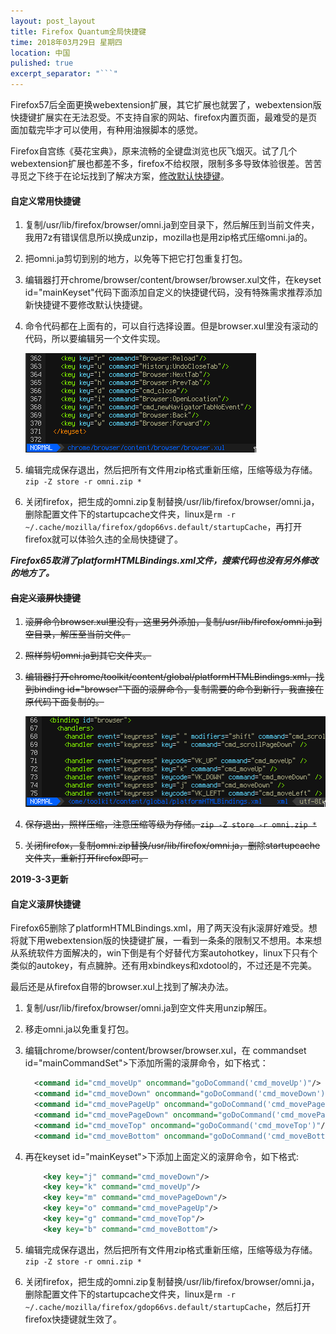 ```yaml
---
layout: post_layout
title: Firefox Quantum全局快捷键
time: 2018年03月29日 星期四
location: 中国
pulished: true
excerpt_separator: "```"
---
```

Firefox57后全面更换webextension扩展，其它扩展也就罢了，webextension版快捷键扩展实在无法忍受。不支持自家的网站、firefox内置页面，最难受的是页面加载完毕才可以使用，有种用油猴脚本的感觉。

Firefox自宫练《葵花宝典》，原来流畅的全键盘浏览也灰飞烟灭。试了几个webextension扩展也都差不多，firefox不给权限，限制多多导致体验很差。苦苦寻觅之下终于在论坛找到了解决方案，[修改默认快捷键](https://www.firefox.net.cn/read-60546-1)。

#### 自定义常用快捷键

1. 复制/usr/lib/firefox/browser/omni.ja到空目录下，然后解压到当前文件夹，我用7z有错误信息所以换成unzip，mozilla也是用zip格式压缩omni.ja的。

2. 把omni.ja剪切到别的地方，以免等下把它打包重复打包。

3. 编辑器打开chrome/browser/content/browser/browser.xul文件，在keyset id="mainKeyset"代码下面添加自定义的快捷键代码，没有特殊需求推荐添加新快捷键不要修改默认快捷键。

4. 命令代码都在上面有的，可以自行选择设置。但是browser.xul里没有滚动的代码，所以要编辑另一个文件实现。

   <img src="/assets/img/firefox-shortcut1.png" width="369px" />

5. 编辑完成保存退出，然后把所有文件用zip格式重新压缩，压缩等级为存储。`zip -Z store -r omni.zip *`

6. 关闭firefox，把生成的omni.zip复制替换/usr/lib/firefox/browser/omni.ja，删除配置文件下的startupcache文件夹，linux是`rm -r ~/.cache/mozilla/firefox/gdop66vs.default/startupCache`，再打开firefox就可以体验久违的全局快捷键了。

***Firefox65取消了platformHTMLBindings.xml文件，搜索代码也没有另外修改的地方了。***

#### ~~自定义滚屏快捷键~~

1. ~~滚屏命令browser.xul里没有，这里另外添加，复制/usr/lib/firefox/omni.ja到空目录，解压至当前文件。~~

2. ~~照样剪切omni.ja到其它文件夹。~~

3. ~~编辑器打开chrome/toolkit/content/global/platformHTMLBindings.xml，找到binding id="browser"下面的滚屏命令，复制需要的命令到新行，我直接在原代码下面复制的。~~

   ~~<img src="/assets/img/firefox-shortcut2.png" width="481px" />~~

4. ~~保存退出，照样压缩，注意压缩等级为存储。`zip -Z store -r omni.zip *`~~

5. ~~关闭firefox，复制omni.zip替换/usr/lib/firefox/omni.ja，删除startupcache文件夹，重新打开firefox即可。~~

**2019-3-3更新**

#### 自定义滚屏快捷键

Firefox65删除了platformHTMLBindings.xml，用了两天没有jk滚屏好难受。想将就下用webextension版的快捷键扩展，一看到一条条的限制又不想用。本来想从系统软件方面解决的，win下倒是有个好替代方案autohotkey，linux下只有个类似的autokey，有点臃肿。还有用xbindkeys和xdotool的，不过还是不完美。

最后还是从firefox自带的browser.xul上找到了解决办法。

1. 复制/usr/lib/firefox/browser/omni.ja到空文件夹用unzip解压。

2. 移走omni.ja以免重复打包。

3. 编辑chrome/browser/content/browser/browser.xul，在 commandset id="mainCommandSet">下添加所需的滚屏命令，如下格式：

   ```xml
     <command id="cmd_moveUp" oncommand="goDoCommand('cmd_moveUp')"/>
     <command id="cmd_moveDown" oncommand="goDoCommand('cmd_moveDown')"/>
     <command id="cmd_movePageUp" oncommand="goDoCommand('cmd_movePageUp')"/>
     <command id="cmd_movePageDown" oncommand="goDoCommand('cmd_movePageDown')"/>
     <command id="cmd_moveTop" oncommand="goDoCommand('cmd_moveTop')"/>
     <command id="cmd_moveBottom" oncommand="goDoCommand('cmd_moveBottom')"/>
   
   ```

4. 再在keyset id="mainKeyset">下添加上面定义的滚屏命令，如下格式:

   ```xml
       <key key="j" command="cmd_moveDown"/>
       <key key="k" command="cmd_moveUp"/>
       <key key="m" command="cmd_movePageDown"/>
       <key key="o" command="cmd_movePageUp"/>
       <key key="g" command="cmd_moveTop"/>
       <key key="b" command="cmd_moveBottom"/>
   ```

5. 编辑完成保存退出，然后把所有文件用zip格式重新压缩，压缩等级为存储。`zip -Z store -r omni.zip *`

6. 关闭firefox，把生成的omni.zip复制替换/usr/lib/firefox/browser/omni.ja，删除配置文件下的startupcache文件夹，linux是`rm -r ~/.cache/mozilla/firefox/gdop66vs.default/startupCache`，然后打开firefox快捷键就生效了。
